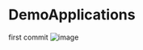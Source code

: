 # DemoApplications
first commit
![image](https://github.com/mapleyuan/RoundImageView/blob/master/app/screenshot.png)
 
